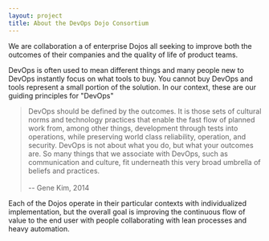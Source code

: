 ```yaml
---
layout: project
title: About the DevOps Dojo Consortium
---
```


We are collaboration a of enterprise Dojos all seeking to improve both the outcomes of their companies and the
quality of life of product teams.

DevOps is often used to mean different things and many people new to DevOps instantly focus on what tools to buy. You cannot buy
DevOps and tools represent a small portion of the solution. In our context, these are our guiding principles for "DevOps"

<blockquote>
DevOps should be defined by the outcomes. It is those sets of cultural norms and
technology practices that enable the fast flow of planned work from, among other
things, development through tests into operations, while preserving world class
reliability, operation, and security. DevOps is not about what you do, but what
your outcomes are. So many things that we associate with DevOps, such as
communication and culture, fit underneath this very broad umbrella of beliefs
and practices.<br><br>-- Gene Kim, 2014
</blockquote>

Each of the Dojos operate in their particular contexts with individualized implementation, but the overall goal is improving the
continuous flow of value to the end user with people collaborating with lean processes and heavy automation.
